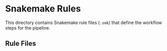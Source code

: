 # Snakemake Rules

This directory contains Snakemake rule files (`.smk`) that define the workflow steps for the pipeline.


## Rule Files

